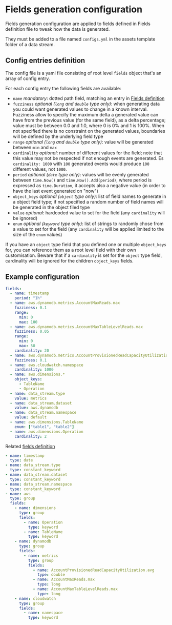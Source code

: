 # Fields generation configuration

Fields generation configuration are applied to fields defined in Fields definition file to tweak how the data is generated.

They must be added to a file named `configs.yml` in the assets template folder of a data stream.

## Config entries definition

The config file is a yaml file consisting of root level `fields` object that's an array of config entry.

For each config entry the following fields are available:
- `name` *mandatory*: dotted path field, matching an entry in [Fields definition](./glossary.md#fields-definition)
- `fuzziness` *optional (`long` and `double` type only)*: when generating data you could want generated values to change in a known interval. Fuzziness allow to specify the maximum delta a generated value can have from the previous value (for the same field), as a delta percentage; value must be between 0.0 and 1.0, where 0 is 0% and 1 is 100%. When not specified there is no constraint on the generated values, boundaries will be defined by the underlying field type
- `range` *optional (`long` and `double` type only)*: value will be generated between `min` and `max`
- `cardinality` *optional*: number of different values for the field; note that this value may not be respected if not enough events are generated. Es `cardinality: 1000` with `100` generated events would produce `100` different values, not `1000`.
- `period` *optional (`date` type only)*: values will be evenly generated between `time.Now()` and `time.Now().Add(period)`, where period is expressed as `time.Duration`, it accepts also a negative value (in order to have the last event generated on "now")
- `object_keys` *optional (`object` type only)*: list of field names to generate in a object field type; if not specified a random number of field names will be generated in the object filed type
- `value` *optional*: hardcoded value to set for the field (any `cardinality` will be ignored)
- `enum` *optional (`keyword` type only)*: list of strings to randomly chose from a value to set for the field (any `cardinality` will be applied limited to the size of the `enum` values)

If you have an `object` type field that you defined one or multiple `object_keys` for, you can reference them as a root level field with their own customisation. Beware that if a `cardinality` is set for the `object` type field, cardinality will be ignored for the children `object_keys` fields.

## Example configuration

```yaml
fields:
  - name: timestamp
    period: "1h"
  - name: aws.dynamodb.metrics.AccountMaxReads.max
    fuzziness: 0.1
    range:
      min: 0
      max: 100
  - name: aws.dynamodb.metrics.AccountMaxTableLevelReads.max
    fuzziness: 0.05
    range:
      min: 0
      max: 50
    cardinality: 20
  - name: aws.dynamodb.metrics.AccountProvisionedReadCapacityUtilization.avg
    fuzziness: 0.1
  - name: aws.cloudwatch.namespace
    cardinality: 1000
  - name: aws.dimensions.*
    object_keys:
      - TableName
      - Operation
  - name: data_stream.type
    value: metrics
  - name: data_stream.dataset
    value: aws.dynamodb
  - name: data_stream.namespace
    value: default
  - name: aws.dimensions.TableName
    enum: ["table1", "table2"]
  - name: aws.dimensions.Operation
    cardinality: 2
```

Related [fields definition](./writing-templates.md#fieldsyml---fields-definition)
```yaml
- name: timestamp
  type: date
- name: data_stream.type
  type: constant_keyword
- name: data_stream.dataset
  type: constant_keyword
- name: data_stream.namespace
  type: constant_keyword
- name: aws
  type: group
  fields:
    - name: dimensions
      type: group
      fields:
        - name: Operation
          type: keyword
        - name: TableName
          type: keyword
    - name: dynamodb
      type: group
      fields:
        - name: metrics
          type: group
          fields:
            - name: AccountProvisionedReadCapacityUtilization.avg
              type: double
            - name: AccountMaxReads.max
              type: long
            - name: AccountMaxTableLevelReads.max
              type: long
    - name: cloudwatch
      type: group
      fields:
        - name: namespace
          type: keyword
```
